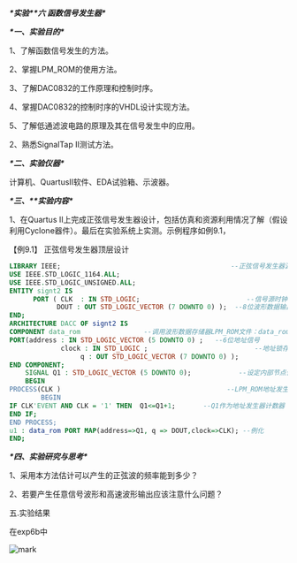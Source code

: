 ***\*实验\*******\*六 函数信号发生器\****

 

***\*一、实验目的\****

1、了解函数信号发生的方法。

2、掌握LPM_ROM的使用方法。

3、了解DAC0832的工作原理和控制时序。

4、掌握DAC0832的控制时序的VHDL设计实现方法。

5、了解低通滤波电路的原理及其在信号发生中的应用。

2、熟悉SignalTap II测试方法。

***\*二、实验仪器\****

计算机、QuartusII软件、EDA试验箱、示波器。

***\*三、\*******\*实验内容\****

1、在Quartus II上完成正弦信号发生器设计，包括仿真和资源利用情况了解（假设利用Cyclone器件）。最后在实验系统上实测。示例程序如例9.1，

【例9.1】 正弦信号发生器顶层设计

```vhdl
LIBRARY IEEE;                                           --正弦信号发生器源文件
USE IEEE.STD_LOGIC_1164.ALL;
USE IEEE.STD_LOGIC_UNSIGNED.ALL;
ENTITY signt2 IS
      PORT ( CLK  : IN STD_LOGIC;                           --信号源时钟
            DOUT : OUT STD_LOGIC_VECTOR (7 DOWNTO 0) );  --8位波形数据输出
END;
ARCHITECTURE DACC OF signt2 IS
COMPONENT data_rom                --调用波形数据存储器LPM_ROM文件：data_rom.vhd声明
PORT(address : IN STD_LOGIC_VECTOR (5 DOWNTO 0) ;   --6位地址信号
	         clock : IN STD_LOGIC ;                           --地址锁存时钟
	              q : OUT STD_LOGIC_VECTOR (7 DOWNTO 0)	);
END COMPONENT;
    SIGNAL Q1 : STD_LOGIC_VECTOR (5 DOWNTO 0);            --设定内部节点作为地址计数器
    BEGIN
PROCESS(CLK )                                          --LPM_ROM地址发生器进程
        BEGIN
IF CLK'EVENT AND CLK = '1' THEN  Q1<=Q1+1;       --Q1作为地址发生器计数器
END IF;
END PROCESS;
u1 : data_rom PORT MAP(address=>Q1, q => DOUT,clock=>CLK); --例化
END;
```

***\*四、实验研究与思考\****

1、采用本方法估计可以产生的正弦波的频率能到多少？

2、若要产生任意信号波形和高速波形输出应该注意什么问题？





五.实验结果

在exp6b中

![mark](http://mally.oss-cn-qingdao.aliyuncs.com/PicGo上传的图片/20200522/143512054.png)